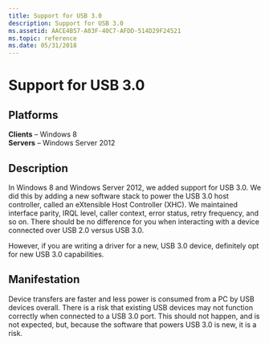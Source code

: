 ```yaml
---
title: Support for USB 3.0
description: Support for USB 3.0
ms.assetid: AACE4B57-A03F-40C7-AFDD-514D29F24521
ms.topic: reference
ms.date: 05/31/2018
---
```


# Support for USB 3.0

## Platforms

**Clients** – Windows 8  
**Servers** – Windows Server 2012  


## Description

In Windows 8 and Windows Server 2012, we added support for USB 3.0. We did this by adding a new software stack to power the USB 3.0 host controller, called an eXtensible Host Controller (XHC). We maintained interface parity, IRQL level, caller context, error status, retry frequency, and so on. There should be no difference for you when interacting with a device connected over USB 2.0 versus USB 3.0.

However, if you are writing a driver for a new, USB 3.0 device, definitely opt for new USB 3.0 capabilities.

## Manifestation

Device transfers are faster and less power is consumed from a PC by USB devices overall. There is a risk that existing USB devices may not function correctly when connected to a USB 3.0 port. This should not happen, and is not expected, but, because the software that powers USB 3.0 is new, it is a risk.

 

 




